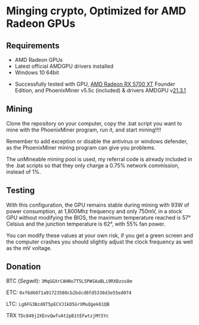 # Minging crypto, Optimized for AMD Radeon GPUs


## Requirements
- AMD Radeon GPUs
- Latest official AMDGPU drivers installed
- Windows 10 64bit
* Successfully tested with GPU, [AMD Radeon RX 5700 XT](https://www.amd.com/es/products/graphics/amd-radeon-rx-5700-xt) Founder Edition, and PhoenixMiner v5.5c (included) & drivers AMDGPU v[21.3.1](https://drivers.amd.com/drivers/radeon-software-adrenalin-2020-21.3.1-win10-64bit-mar24.exe)

## Mining
Clone the repository on your computer, copy the .bat script you want to mine with the PhoenixMiner program, run it, and start mining!!!!

Remember to add exception or disable the antivirus or windows defender, as the PhoenixMiner mining program can give you problems. 

The unMineable mining pool is used, my referral code is already included in the .bat scripts so that they only charge a 0.75% network commission, instead of 1%.

## Testing
With this configuration, the GPU remains stable during mining with 93W of power consumption, at 1,800Mhz frequency and only 750mV, in a stock GPU without modifying the BIOS, the maximum temperature reached is 57° Celsius and the junction temperature is 62°, with 55% fan power. 

You can modify these values at your own risk, if you get a green screen and the computer crashes you should slightly adjust the clock frequency as well as the mV voltage. 

## Donation
BTC (*Segwit*):  `3MqGGXrCAHNo7T5L5PWSAaBLi9RXBzos8m`

ETC: `0xf6d6071a91723580cb2bdcd8fd5336d3e55ed074`

LTC: `Lg6FG3Bzd8T5pECVJ1kD5GrXMuQgek61QB`

TRX `TDc849j2XEnvQwfvAt2pB1tEFwtzjMt5Yc`
